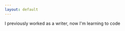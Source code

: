 ```yaml
---
layout: default
---
```

I previously worked as a writer, now I'm learning to cod<span id=cursor>e</span>
